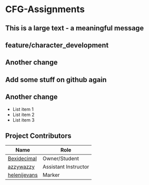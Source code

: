 # CFG-Assignments

## This is a large text - a meaningful message 

## feature/character_development

## Another change 

## Add some stuff on github again

## Another change

- List item 1
- List item 2
- List item 3

## Project Contributors
| Name                                            | Role                 |
|-------------------------------------------------|----------------------|
| [Bexidecimal](https://github.com/Bexidecimal)   | Owner/Student        |
| [azzywazzy](https://github.com/azzywazzy)       | Assistant Instructor |
| [helenijevans](https://github.com/helenijevans) | Marker |

